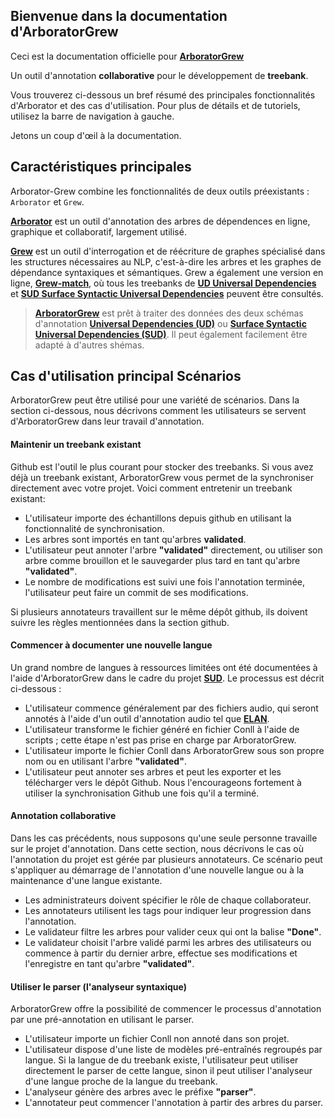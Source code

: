 ## Bienvenue dans la documentation d'ArboratorGrew

Ceci est la documentation officielle pour **[ArboratorGrew](https://arboratorgrew.elizia.net/#/)**

Un outil d'annotation **collaborative** pour le développement de **treebank**. 

Vous trouverez ci-dessous un bref résumé des principales fonctionnalités d'Arborator et des cas d'utilisation. Pour plus de détails et de tutoriels, utilisez la barre de navigation à gauche. 

Jetons un coup d'œil à la documentation.


## Caractéristiques principales

Arborator-Grew combine les fonctionnalités de deux outils préexistants : `Arborator` et `Grew`. 

**[Arborator](https://arborator.ilpga.fr/)** est un outil d'annotation des arbres de dépendences en ligne, graphique et collaboratif, largement utilisé.

**[Grew](https://grew.fr/)** est un outil d'interrogation et de réécriture de graphes spécialisé dans les structures nécessaires au NLP, c'est-à-dire les arbres et les graphes de dépendance syntaxiques et sémantiques. Grew a également une version en ligne, **[Grew-match](http://match.grew.fr/)**, où tous les treebanks de **[UD Universal Dependencies](https://universaldependencies.org/)** et **[SUD Surface Syntactic Universal Dependencies](https://surfacesyntacticud.github.io/)** peuvent être consultés.

> **[ArboratorGrew](https://arboratorgrew.elizia.net/#/)** est prêt à traiter des données des deux schémas d'annotation
**[Universal Dependencies (UD)](https://universaldependencies.org/)** ou
**[Surface Syntactic Universal Dependencies (SUD)](https://surfacesyntacticud.github.io/)**.
Il peut également facilement être adapté à d'autres shémas.

## Cas d'utilisation principal Scénarios
ArboratorGrew peut être utilisé pour une variété de scénarios. Dans la section ci-dessous, nous décrivons comment les utilisateurs se servent d'ArboratorGrew dans leur  travail d'annotation.

#### Maintenir un treebank existant

Github est l'outil le plus courant pour stocker des treebanks. Si vous avez déjà un treebank existant, ArboratorGrew vous permet de la synchroniser directement avec votre projet. Voici comment entretenir un treebank existant:

- L'utilisateur importe des échantillons depuis github en utilisant la fonctionnalité de synchronisation.
- Les arbres sont importés en tant qu'arbres **validated**.
- L'utilisateur peut annoter l'arbre **"validated"** directement, ou utiliser son arbre comme brouillon et le sauvegarder plus tard en tant qu'arbre **"validated"**.
- Le nombre de modifications est suivi une fois l'annotation terminée, l'utilisateur peut faire un commit de ses modifications.

Si plusieurs annotateurs travaillent sur le même dépôt github, ils doivent suivre les règles mentionnées dans la section github.


#### Commencer à documenter une nouvelle langue

Un grand nombre de langues à ressources limitées ont été documentées à l'aide d'ArboratorGrew dans le cadre du projet **[SUD](https://surfacesyntacticud.github.io/)**. Le processus est décrit ci-dessous :

- L'utilisateur commence généralement par des fichiers audio, qui seront annotés à l'aide d'un outil d'annotation audio tel que **[ELAN](https://archive.mpi.nl/tla/elan)**. 
- L'utilisateur transforme le fichier généré en fichier Conll à l'aide de scripts ; cette étape n'est pas prise en charge par ArboratorGrew.
- L'utilisateur importe le fichier Conll dans ArboratorGrew sous son propre nom ou en utilisant l'arbre **"validated"**.
- L'utilisateur peut annoter ses arbres et peut les exporter et les télécharger vers le dépôt Github. Nous l'encourageons fortement à utiliser la synchronisation Github une fois qu'il a terminé.


#### Annotation collaborative

Dans les cas précédents, nous supposons qu'une seule personne travaille sur le projet d'annotation. Dans cette section, nous décrivons le cas où l'annotation du projet est gérée par plusieurs annotateurs. Ce scénario peut s'appliquer au démarrage de l'annotation d'une nouvelle langue ou à la maintenance d'une langue existante.

- Les administrateurs doivent spécifier le rôle de chaque collaborateur.
- Les annotateurs utilisent les tags pour indiquer leur progression dans l'annotation.
- Le validateur filtre les arbres pour valider ceux qui ont la balise **"Done"**.
- Le validateur choisit l'arbre validé parmi les arbres des utilisateurs ou commence à partir du dernier arbre, effectue ses modifications et l'enregistre en tant qu'arbre **"validated"**.

#### Utiliser le parser (l'analyseur syntaxique)

ArboratorGrew offre la possibilité de commencer le processus d'annotation par une pré-annotation en utilisant le parser. 

- L'utilisateur importe un fichier Conll non annoté dans son projet.
- L'utilisateur dispose d'une liste de modèles pré-entraînés regroupés par langue. Si la langue de du treebank existe, l'utilisateur peut utiliser directement le parser de cette langue, sinon il peut utiliser l'analyseur d'une langue proche de la langue du treebank.
- L'analyseur génère des arbres avec le préfixe **"parser"**.
- L'annotateur peut commencer l'annotation à partir des arbres du parser.








